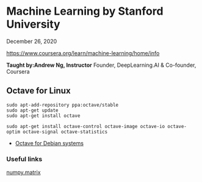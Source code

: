 # Machine Learning by Stanford University

December 26, 2020

https://www.coursera.org/learn/machine-learning/home/info


**Taught by:Andrew Ng, Instructor**
Founder, DeepLearning.AI & Co-founder, Coursera

## Octave for Linux

```
sudo apt-add-repository ppa:octave/stable
sudo apt-get update
sudo apt-get install octave

sudo apt-get install octave-control octave-image octave-io octave-optim octave-signal octave-statistics
```

* [Octave for Debian systems](https://wiki.octave.org/Octave_for_Debian_systems)

### Useful links

[numpy.matrix](https://numpy.org/doc/stable/reference/generated/numpy.matrix.html)